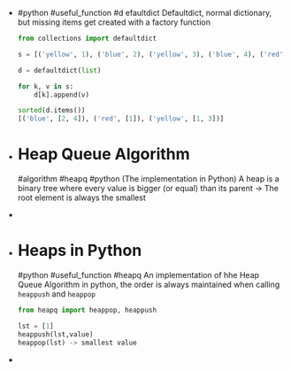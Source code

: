 - #python #useful_function #d
  efaultdict
  Defaultdict, normal dictionary, but missing items get created with a factory function
  
  ```python
  from collections import defaultdict
  
  s = [('yellow', 1), ('blue', 2), ('yellow', 3), ('blue', 4), ('red', 1)]
  
  d = defaultdict(list)
  
  for k, v in s:
      d[k].append(v)
  
  sorted(d.items())
  [('blue', [2, 4]), ('red', [1]), ('yellow', [1, 3])]
  ```
- # Heap Queue Algorithm
   #algorithm #heapq #python
  (The implementation in Python)
  A heap is a binary tree where every value is bigger (or equal) than its parent
  -> The root element is always the smallest
-
- # Heaps in Python
  #python #useful_function #heapq 
  An implementation of hhe Heap Queue Algorithm in python, the order is always maintained when calling `heappush` and `heappop`
  ```python
  from heapq import heappop, heappush
  
  lst = [1]
  heappush(lst,value)
  heappop(lst) -> smallest value
  ```
-